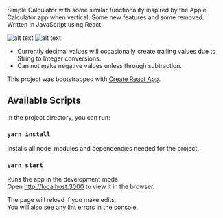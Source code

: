 Simple Calculator with some similar functionality inspired by the Apple Calculator app when vertical. Some new features and some removed. Written in JavaScript using React.

![alt text](https://github.com/hank0cean/React-Calculator/blob/master/public/calcualtor-screenshot-1.png?raw=true)
![alt text](https://github.com/hank0cean/React-Calculator/blob/master/public/calcualtor-screenshot-2.png?raw=true)

- Currently decimal values will occasionally create trailing values due to String to Integer conversions. 
- Can not make negative values unless through subtraction.

This project was bootstrapped with [Create React App](https://github.com/facebook/create-react-app).

## Available Scripts

In the project directory, you can run:

### `yarn install`

Installs all node_modules and dependencies needed for the project.

### `yarn start`

Runs the app in the development mode.<br />
Open [http://localhost:3000](http://localhost:3000) to view it in the browser.

The page will reload if you make edits.<br />
You will also see any lint errors in the console.
